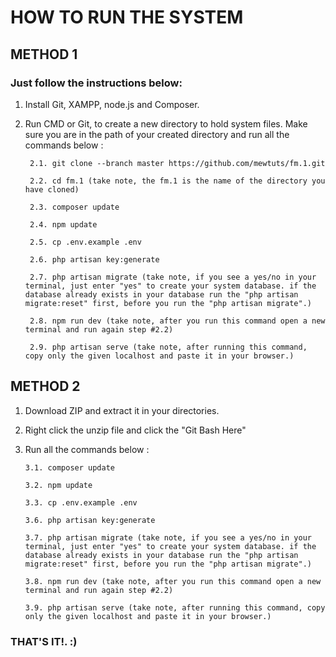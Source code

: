 # HOW TO RUN THE SYSTEM

## METHOD 1

### Just follow the instructions below:

1. Install Git, XAMPP, node.js and Composer.

2. Run CMD or Git, to create a new directory to hold system files. Make sure you are in the path of your created directory and run all the commands below :

        2.1. git clone --branch master https://github.com/mewtuts/fm.1.git

        2.2. cd fm.1 (take note, the fm.1 is the name of the directory you have cloned)

        2.3. composer update

        2.4. npm update

        2.5. cp .env.example .env

        2.6. php artisan key:generate

        2.7. php artisan migrate (take note, if you see a yes/no in your terminal, just enter "yes" to create your system database. if the database already exists in your database run the "php artisan migrate:reset" first, before you run the "php artisan migrate".)

        2.8. npm run dev (take note, after you run this command open a new terminal and run again step #2.2)

        2.9. php artisan serve (take note, after running this command, copy only the given localhost and paste it in your browser.)
 
 ## METHOD 2
 
 1. Download ZIP and extract it in your directories.
 
 2. Right click the unzip file and click the "Git Bash Here"
 
 3. Run all the commands below :
 
        3.1. composer update
        
        3.2. npm update
        
        3.3. cp .env.example .env
        
        3.6. php artisan key:generate

        3.7. php artisan migrate (take note, if you see a yes/no in your terminal, just enter "yes" to create your system database. if the database already exists in your database run the "php artisan migrate:reset" first, before you run the "php artisan migrate".)

        3.8. npm run dev (take note, after you run this command open a new terminal and run again step #2.2)

        3.9. php artisan serve (take note, after running this command, copy only the given localhost and paste it in your browser.)
        
   ### THAT'S IT!. :)
